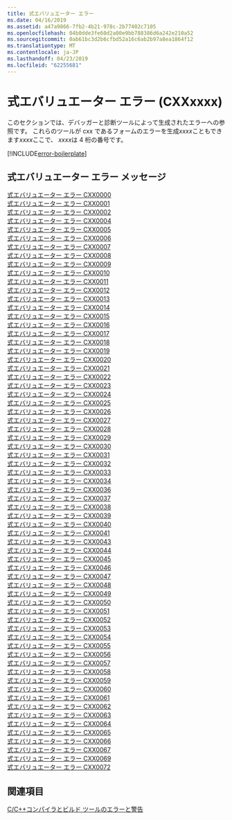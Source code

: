 ```yaml
---
title: 式エバリュエーター エラー
ms.date: 04/16/2019
ms.assetid: a47a9866-7fb2-4b21-978c-2b77402c7105
ms.openlocfilehash: 04b0dde3fe60d2a00e9bb788386d6a242e210a52
ms.sourcegitcommit: 0ab61bc3d2b6cfbd52a16c6ab2b97a8ea1864f12
ms.translationtype: MT
ms.contentlocale: ja-JP
ms.lasthandoff: 04/23/2019
ms.locfileid: "62255681"
---
```

# <a name="expression-evaluator-errors-cxxxxxx"></a>式エバリュエーター エラー (CXXxxxx)

このセクションでは、デバッガーと診断ツールによって生成されたエラーへの参照です。 これらのツールが cxx であるフォームのエラーを生成*xxxx*こともできます*xxxx*ここで、 *xxxx*は 4 桁の番号です。

[!INCLUDE[error-boilerplate](../../error-messages/includes/error-boilerplate.md)]

## <a name="expression-evaluator-error-messages"></a>式エバリュエーター エラー メッセージ

[式エバリュエーター エラー CXX0000](expression-evaluator-error-cxx0000.md) \
[式エバリュエーター エラー CXX0001](expression-evaluator-error-cxx0001.md) \
[式エバリュエーター エラー CXX0002](expression-evaluator-error-cxx0002.md) \
[式エバリュエーター エラー CXX0004](expression-evaluator-error-cxx0004.md) \
[式エバリュエーター エラー CXX0005](expression-evaluator-error-cxx0005.md) \
[式エバリュエーター エラー CXX0006](expression-evaluator-error-cxx0006.md) \
[式エバリュエーター エラー CXX0007](expression-evaluator-error-cxx0007.md) \
[式エバリュエーター エラー CXX0008](expression-evaluator-error-cxx0008.md) \
[式エバリュエーター エラー CXX0009](expression-evaluator-error-cxx0009.md) \
[式エバリュエーター エラー CXX0010](expression-evaluator-error-cxx0010.md) \
[式エバリュエーター エラー CXX0011](expression-evaluator-error-cxx0011.md) \
[式エバリュエーター エラー CXX0012](expression-evaluator-error-cxx0012.md) \
[式エバリュエーター エラー CXX0013](expression-evaluator-error-cxx0013.md) \
[式エバリュエーター エラー CXX0014](expression-evaluator-error-cxx0014.md) \
[式エバリュエーター エラー CXX0015](expression-evaluator-error-cxx0015.md) \
[式エバリュエーター エラー CXX0016](expression-evaluator-error-cxx0016.md) \
[式エバリュエーター エラー CXX0017](expression-evaluator-error-cxx0017.md) \
[式エバリュエーター エラー CXX0018](expression-evaluator-error-cxx0018.md) \
[式エバリュエーター エラー CXX0019](expression-evaluator-error-cxx0019.md) \
[式エバリュエーター エラー CXX0020](expression-evaluator-error-cxx0020.md) \
[式エバリュエーター エラー CXX0021](expression-evaluator-error-cxx0021.md) \
[式エバリュエーター エラー CXX0022](expression-evaluator-error-cxx0022.md) \
[式エバリュエーター エラー CXX0023](expression-evaluator-error-cxx0023.md) \
[式エバリュエーター エラー CXX0024](expression-evaluator-error-cxx0024.md) \
[式エバリュエーター エラー CXX0025](expression-evaluator-error-cxx0025.md) \
[式エバリュエーター エラー CXX0026](expression-evaluator-error-cxx0026.md) \
[式エバリュエーター エラー CXX0027](expression-evaluator-error-cxx0027.md) \
[式エバリュエーター エラー CXX0028](expression-evaluator-error-cxx0028.md) \
[式エバリュエーター エラー CXX0029](expression-evaluator-error-cxx0029.md) \
[式エバリュエーター エラー CXX0030](expression-evaluator-error-cxx0030.md) \
[式エバリュエーター エラー CXX0031](expression-evaluator-error-cxx0031.md) \
[式エバリュエーター エラー CXX0032](expression-evaluator-error-cxx0032.md) \
[式エバリュエーター エラー CXX0033](expression-evaluator-error-cxx0033.md) \
[式エバリュエーター エラー CXX0034](expression-evaluator-error-cxx0034.md) \
[式エバリュエーター エラー CXX0036](expression-evaluator-error-cxx0036.md) \
[式エバリュエーター エラー CXX0037](expression-evaluator-error-cxx0037.md) \
[式エバリュエーター エラー CXX0038](expression-evaluator-error-cxx0038.md) \
[式エバリュエーター エラー CXX0039](expression-evaluator-error-cxx0039.md) \
[式エバリュエーター エラー CXX0040](expression-evaluator-error-cxx0040.md) \
[式エバリュエーター エラー CXX0041](expression-evaluator-error-cxx0041.md) \
[式エバリュエーター エラー CXX0043](expression-evaluator-error-cxx0043.md) \
[式エバリュエーター エラー CXX0044](expression-evaluator-error-cxx0044.md) \
[式エバリュエーター エラー CXX0045](expression-evaluator-error-cxx0045.md) \
[式エバリュエーター エラー CXX0046](expression-evaluator-error-cxx0046.md) \
[式エバリュエーター エラー CXX0047](expression-evaluator-error-cxx0047.md) \
[式エバリュエーター エラー CXX0048](expression-evaluator-error-cxx0048.md) \
[式エバリュエーター エラー CXX0049](expression-evaluator-error-cxx0049.md) \
[式エバリュエーター エラー CXX0050](expression-evaluator-error-cxx0050.md) \
[式エバリュエーター エラー CXX0051](expression-evaluator-error-cxx0051.md) \
[式エバリュエーター エラー CXX0052](expression-evaluator-error-cxx0052.md) \
[式エバリュエーター エラー CXX0053](expression-evaluator-error-cxx0053.md) \
[式エバリュエーター エラー CXX0054](expression-evaluator-error-cxx0054.md) \
[式エバリュエーター エラー CXX0055](expression-evaluator-error-cxx0055.md) \
[式エバリュエーター エラー CXX0056](expression-evaluator-error-cxx0056.md) \
[式エバリュエーター エラー CXX0057](expression-evaluator-error-cxx0057.md) \
[式エバリュエーター エラー CXX0058](expression-evaluator-error-cxx0058.md) \
[式エバリュエーター エラー CXX0059](expression-evaluator-error-cxx0059.md) \
[式エバリュエーター エラー CXX0060](expression-evaluator-error-cxx0060.md) \
[式エバリュエーター エラー CXX0061](expression-evaluator-error-cxx0061.md) \
[式エバリュエーター エラー CXX0062](expression-evaluator-error-cxx0062.md) \
[式エバリュエーター エラー CXX0063](expression-evaluator-error-cxx0063.md) \
[式エバリュエーター エラー CXX0064](expression-evaluator-error-cxx0064.md) \
[式エバリュエーター エラー CXX0065](expression-evaluator-error-cxx0065.md) \
[式エバリュエーター エラー CXX0066](expression-evaluator-error-cxx0066.md) \
[式エバリュエーター エラー CXX0067](expression-evaluator-error-cxx0067.md) \
[式エバリュエーター エラー CXX0069](expression-evaluator-error-cxx0069.md) \
[式エバリュエーター エラー CXX0072](expression-evaluator-error-cxx0072.md)

## <a name="see-also"></a>関連項目

[C/C++コンパイラとビルド ツールのエラーと警告](../compiler-errors-1/c-cpp-build-errors.md)
